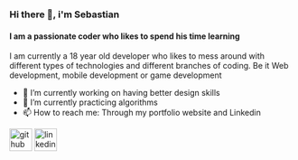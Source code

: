 ### Hi there 👋, i'm Sebastian
#### I am a passionate coder who likes to spend his time learning
I am currently a 18 year old developer who likes to mess around with different types of technologies and different branches of coding. Be it Web development, mobile development or game development


- 🔭 I’m currently working on having better design skills 
- 🌱 I’m currently practicing algorithms 
- 📫 How to reach me: Through my portfolio website and Linkedin 


[<img src='https://cdn.jsdelivr.net/npm/simple-icons@3.0.1/icons/github.svg' alt='github' height='40'>](https://github.com/https://github.com/coronado03/coronado03)  [<img src='https://cdn.jsdelivr.net/npm/simple-icons@3.0.1/icons/linkedin.svg' alt='linkedin' height='40'>](https://www.linkedin.com/in/https://www.linkedin.com/in/sebasti%C3%A1n-coronado-003180217//)  


